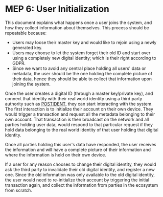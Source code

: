 # MEP 6: User Initialization
This document explains what happens once a user joins the system, and how they
collect information about themselves. This process should be repeatable
because:

- Users may loose their master key and would like to rejoin using a newly
  generated key.
- Users may choose to let the system forget their old ID and start over using a
  completely new digital identity; which is their right according to GDPR.
- Since we want to avoid any central place holding all users' data or metadata,
  the user should be the one holding the complete picture of their data, hence
  they should be able to collect that information upon joining the system.

Once the user creates a digital ID (through a master key/private key), and
connect that identity with their real world identity using a third party
authority such as [POSTIDENT](https://www.deutschepost.de/de/p/postident.html),
they can start interacting with the system. The first interaction is to
initialize their account on their own device. They would trigger a transaction
and request all the metadata belonging to their own account. That transaction
is then broadcast on the network and all parties holding user data, would
respond to that particular request if they hold data belonging to the real
world identity of that user holding that digital identity.

Once all parties holding this user's data have responded, the user receives the
information and will have a complete picture of their information and where the
information is held on their own device.

If a user for any reason chooses to change their digital identity, they would
ask the third party to invalidate their old digital identity, and register a
new one. Since the old information was only available to the old digital
identity, the user would need to re-initialize their account by triggering the
initial transaction again, and collect the information from parties in the
ecosystem from scratch.

